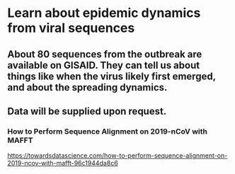 # Learn about epidemic dynamics from viral sequences

## About 80 sequences from the outbreak are available on GISAID. They can tell us about things like when the virus likely first emerged, and about the spreading dynamics.

## Data will be supplied upon request.

### How to Perform Sequence Alignment on 2019-nCoV with MAFFT

https://towardsdatascience.com/how-to-perform-sequence-alignment-on-2019-ncov-with-mafft-96c1944da8c6
